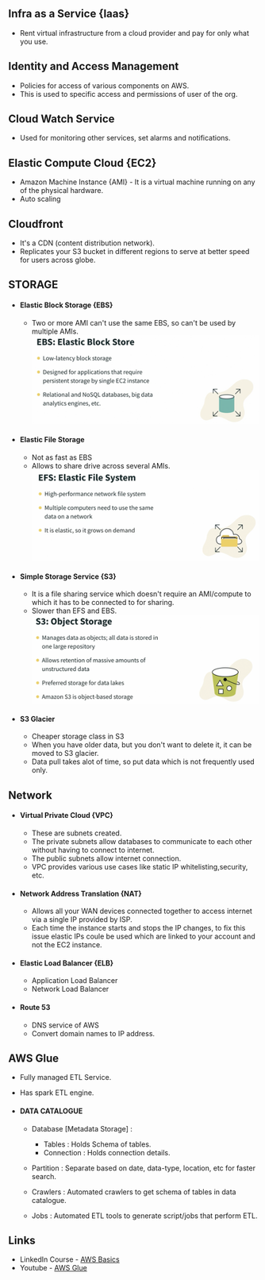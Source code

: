## Infra as a Service {Iaas} 

* Rent virtual infrastructure from a cloud provider and pay for only what you use.


## Identity and Access Management 

* Policies for access of various components on AWS.
* This is used to specific access and permissions of user of the org.


## Cloud Watch Service 

* Used for monitoring other services, set alarms and notifications. 


## Elastic Compute Cloud {EC2} 

* Amazon Machine Instance {AMI} - It is a virtual machine running on any of the physical hardware.
* Auto scaling 


## Cloudfront 

* It's a CDN (content distribution network).
* Replicates your S3 bucket in different regions to serve at better speed for users across globe.


## STORAGE 

* #### Elastic Block Storage {EBS}
    * Two or more AMI can't use the same EBS, so can't be used by multiple AMIs.
    ![](../../Images/ebs.png)

* #### Elastic File Storage 
    * Not as fast as EBS
    * Allows to share drive across several AMIs.
    ![](../../Images/efs.png)

* #### Simple Storage Service {S3}
    * It is a file sharing service which doesn't require an AMI/compute to which it has to be connected to for sharing.
    * Slower than EFS and EBS.
    ![](../../Images/s3.png)

* #### S3 Glacier 
    * Cheaper storage class in S3
    * When you have older data, but you don't want to delete it, it can be moved to S3 glacier.
    * Data pull takes alot of time, so put data which is not frequently used only.

## Network 

* <h4> Virtual Private Cloud {VPC} </h4>

    * These are subnets created.
    * The private subnets allow databases to communicate to each other without having to connect to internet.
    * The public subnets allow internet connection.
    * VPC provides various use cases like static IP whitelisting,security, etc.

* <h4> Network Address Translation {NAT} </h4>

    * Allows all your WAN devices connected together to access internet via a single IP provided by ISP.
    * Each time the instance starts and stops the IP changes, to fix this issue elastic IPs coule be used which are linked to your account and not the EC2 instance.

* <h4> Elastic Load Balancer {ELB}</h4>
    
    * Application Load Balancer
    * Network Load Balancer

* <h4> Route 53 </h4>

    * DNS service of AWS
    * Convert domain names to IP address.


## AWS Glue 

  * Fully managed ETL Service.
  * Has spark ETL engine. 

  * <h4> DATA CATALOGUE </h4>
    
    * Database [Metadata Storage] : 
      * Tables : Holds Schema of tables.
      * Connection : Holds connection details.
      
    * Partition : Separate based on date, data-type, location, etc for faster search.
    * Crawlers : Automated crawlers to get schema of tables in data catalogue.
    * Jobs : Automated ETL tools to generate script/jobs that perform ETL.



## Links 

* LinkedIn Course - [AWS Basics](https://www.linkedin.com/learning/instructors/hiroko-nishimura?u=77964786)
* Youtube - [AWS Glue](https://www.youtube.com/watch?v=dQnRP6X8QAU&t=1080s)
